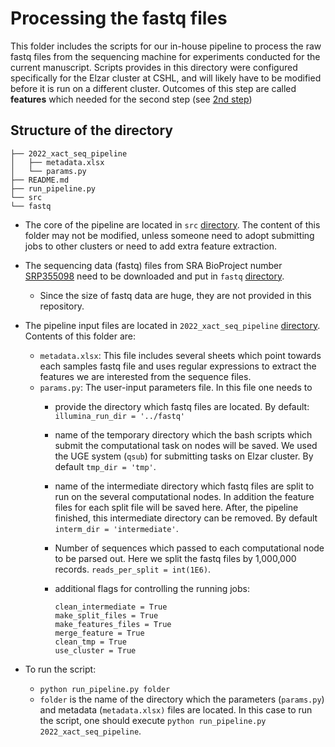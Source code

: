 # Processing the fastq files

This folder includes the scripts for our in-house pipeline to process the raw fastq files from the sequencing machine for experiments conducted for the current manuscript.
Scripts provides in this directory were configured specifically for the Elzar cluster at CSHL, and will likely have to be modified before it is run on a different cluster. Outcomes of this step are called **features** which needed for the second step (see [2nd step](../02_step_feature_to_final_dataframes))

## Structure of the directory

```
├── 2022_xact_seq_pipeline
│   ├── metadata.xlsx
│   └── params.py
├── README.md
├── run_pipeline.py
└── src
└── fastq
```

- The core of the pipeline are located in `src` [directory](../01_step_fastq_to_feature/src). The content of this folder may not be modified, unless someone need to adopt submitting jobs to other clusters or need to add extra feature extraction.
- The sequencing data (fastq) files from SRA BioProject number [SRP355098](https://www.ncbi.nlm.nih.gov/Traces/study/?acc=SRP355098) need to be downloaded and put in `fastq` [directory](../01_step_fastq_to_feature/fastq).
    - Since the size of fastq data are huge, they are not provided in this repository.
- The pipeline input files are located in `2022_xact_seq_pipeline` [directory](../01_step_fastq_to_feature/2022_xact_seq_pipeline). Contents of this folder are:
    - `metadata.xlsx`: This file includes several sheets which point towards each samples fastq file and uses regular expressions to extract the features we are interested from the sequence files.
    - `params.py`: The user-input parameters file. In this file one needs to
        - provide the directory which fastq files are located. By default: `illumina_run_dir = '../fastq'`
        - name of the temporary directory which the bash scripts which submit the computational task on nodes will be saved. We used the UGE system (`qsub`) for submitting tasks on Elzar cluster. By default `tmp_dir = 'tmp'`.
        - name of the intermediate directory which fastq files are split to run on the several computational nodes. In addition the feature files for each split file will be saved here. After, the pipeline finished, this intermediate directory can be removed. By default `interm_dir = 'intermediate'`.
        - Number of sequences which passed to each computational node to be parsed out. Here we split the fastq files by 1,000,000 records. `reads_per_split = int(1E6)`.
        - additional flags for controlling the running jobs:

            ```
            clean_intermediate = True
            make_split_files = True
            make_features_files = True
            merge_feature = True
            clean_tmp = True
            use_cluster = True
            ```

- To run the script:
    - `python run_pipeline.py folder`
    - `folder` is the name of the directory which the parameters (`params.py`) and metadata (`metadata.xlsx)` files are located. In this case to run the script, one should execute `python run_pipeline.py 2022_xact_seq_pipeline`.